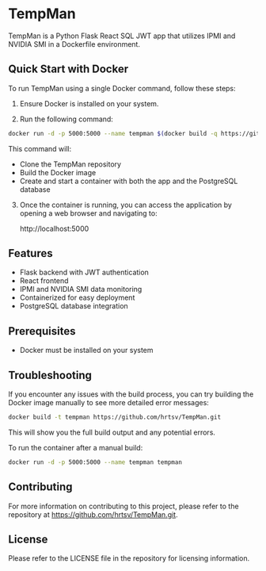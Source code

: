 # TempMan

TempMan is a Python Flask React SQL JWT app that utilizes IPMI and NVIDIA SMI in a Dockerfile environment.

## Quick Start with Docker

To run TempMan using a single Docker command, follow these steps:

1. Ensure Docker is installed on your system.

2. Run the following command:

```bash
docker run -d -p 5000:5000 --name tempman $(docker build -q https://github.com/hrtsv/TempMan.git)
```

This command will:
- Clone the TempMan repository
- Build the Docker image
- Create and start a container with both the app and the PostgreSQL database

3. Once the container is running, you can access the application by opening a web browser and navigating to:

   http://localhost:5000

## Features

- Flask backend with JWT authentication
- React frontend
- IPMI and NVIDIA SMI data monitoring
- Containerized for easy deployment
- PostgreSQL database integration

## Prerequisites

- Docker must be installed on your system

## Troubleshooting

If you encounter any issues with the build process, you can try building the Docker image manually to see more detailed error messages:

```bash
docker build -t tempman https://github.com/hrtsv/TempMan.git
```

This will show you the full build output and any potential errors.

To run the container after a manual build:

```bash
docker run -d -p 5000:5000 --name tempman tempman
```

## Contributing

For more information on contributing to this project, please refer to the repository at https://github.com/hrtsv/TempMan.git.

## License

Please refer to the LICENSE file in the repository for licensing information.
